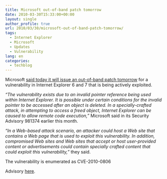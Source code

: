 ```yaml
---
title: Microsoft out-of-band patch tomorrow
date: 2010-03-30T15:33:00+00:00
layout: single
author_profile: true
url: 2010/03/30/microsoft-out-of-band-patch-tomorrow/
tags:
  - Internet Explorer
  - Microsoft
  - Updates
  - Vulnerability
lang: en
categories: 
  - techblog
---
```

Microsoft [said today it will issue an out-of-band patch tomorrow](http://www.microsoft.com/technet/security/bulletin/ms10-mar.mspx) for a vulnerability in Internet Explorer 6 and 7 that is being actively exploited.

_“The vulnerability exists due to an invalid pointer reference being used within Internet Explorer. It is possible under certain conditions for the invalid pointer to be accessed after an object is deleted. In a specially-crafted attack, in attempting to access a freed object, Internet Explorer can be caused to allow remote code execution,”_ Microsoft said in its Security Advisory 981374 earlier this month.

_“In a Web-based attack scenario, an attacker could host a Web site that contains a Web page that is used to exploit this vulnerability. In addition, compromised Web sites and Web sites that accept or host user-provided content or advertisements could contain specially crafted content that could exploit this vulnerability,”_ they said.

The vulnerability is enumerated as CVE-2010-0806

Advisory [here](http://www.microsoft.com/technet/security/advisory/981374.mspx).